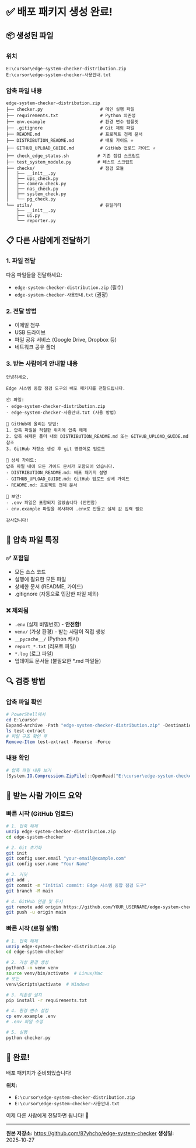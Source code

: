 # ✅ 배포 패키지 생성 완료!

## 📦 생성된 파일

### 위치
```
E:\cursor\edge-system-checker-distribution.zip
E:\cursor\edge-system-checker-사용안내.txt
```

### 압축 파일 내용
```
edge-system-checker-distribution.zip
├── checker.py                      # 메인 실행 파일
├── requirements.txt                # Python 의존성
├── env.example                     # 환경 변수 템플릿
├── .gitignore                      # Git 제외 파일
├── README.md                       # 프로젝트 전체 문서
├── DISTRIBUTION_README.md          # 배포 가이드 ⭐
├── GITHUB_UPLOAD_GUIDE.md          # GitHub 업로드 가이드 ⭐
├── check_edge_status.sh           # 기존 점검 스크립트
├── test_system_module.py          # 테스트 스크립트
├── checks/                         # 점검 모듈
│   ├── __init__.py
│   ├── ups_check.py
│   ├── camera_check.py
│   ├── nas_check.py
│   ├── system_check.py
│   └── pg_check.py
└── utils/                          # 유틸리티
    ├── __init__.py
    ├── ui.py
    └── reporter.py
```

## 📋 다른 사람에게 전달하기

### 1. 파일 전달
다음 파일들을 전달하세요:
- `edge-system-checker-distribution.zip` (필수)
- `edge-system-checker-사용안내.txt` (권장)

### 2. 전달 방법
- 이메일 첨부
- USB 드라이브
- 파일 공유 서비스 (Google Drive, Dropbox 등)
- 네트워크 공유 폴더

### 3. 받는 사람에게 안내할 내용

```
안녕하세요,

Edge 시스템 종합 점검 도구의 배포 패키지를 전달드립니다.

📦 파일:
- edge-system-checker-distribution.zip
- edge-system-checker-사용안내.txt (사용 방법)

🚀 GitHub에 올리는 방법:
1. 압축 파일을 적절한 위치에 압축 해제
2. 압축 해제된 폴더 내의 DISTRIBUTION_README.md 또는 GITHUB_UPLOAD_GUIDE.md 참조
3. GitHub 저장소 생성 후 git 명령어로 업로드

📖 상세 가이드:
압축 파일 내에 모든 가이드 문서가 포함되어 있습니다.
- DISTRIBUTION_README.md: 배포 패키지 설명
- GITHUB_UPLOAD_GUIDE.md: GitHub 업로드 상세 가이드
- README.md: 프로젝트 전체 문서

🔐 보안:
- .env 파일은 포함되지 않았습니다 (안전함)
- env.example 파일을 복사하여 .env로 만들고 실제 값 입력 필요

감사합니다!
```

## 🎯 압축 파일 특징

### ✅ 포함됨
- 모든 소스 코드
- 실행에 필요한 모든 파일
- 상세한 문서 (README, 가이드)
- .gitignore (자동으로 민감한 파일 제외)

### ❌ 제외됨
- `.env` (실제 비밀번호) - **안전함!**
- `venv/` (가상 환경) - 받는 사람이 직접 생성
- `__pycache__/` (Python 캐시)
- `report_*.txt` (리포트 파일)
- `*.log` (로그 파일)
- 업데이트 문서들 (불필요한 *.md 파일들)

## 🔍 검증 방법

### 압축 파일 확인
```powershell
# PowerShell에서
cd E:\cursor
Expand-Archive -Path "edge-system-checker-distribution.zip" -DestinationPath "test-extract" -Force
ls test-extract
# 파일 구조 확인 후
Remove-Item test-extract -Recurse -Force
```

### 내용 확인
```powershell
# 압축 파일 내용 보기
[System.IO.Compression.ZipFile]::OpenRead("E:\cursor\edge-system-checker-distribution.zip").Entries | Select-Object FullName
```

## 📖 받는 사람 가이드 요약

### 빠른 시작 (GitHub 업로드)
```bash
# 1. 압축 해제
unzip edge-system-checker-distribution.zip
cd edge-system-checker

# 2. Git 초기화
git init
git config user.email "your-email@example.com"
git config user.name "Your Name"

# 3. 커밋
git add .
git commit -m "Initial commit: Edge 시스템 종합 점검 도구"
git branch -M main

# 4. GitHub 연결 및 푸시
git remote add origin https://github.com/YOUR_USERNAME/edge-system-checker.git
git push -u origin main
```

### 빠른 시작 (로컬 실행)
```bash
# 1. 압축 해제
unzip edge-system-checker-distribution.zip
cd edge-system-checker

# 2. 가상 환경 생성
python3 -m venv venv
source venv/bin/activate  # Linux/Mac
# 또는
venv\Scripts\activate  # Windows

# 3. 의존성 설치
pip install -r requirements.txt

# 4. 환경 변수 설정
cp env.example .env
# .env 파일 수정

# 5. 실행
python checker.py
```

## 🎉 완료!

배포 패키지가 준비되었습니다!

**위치:**
- `E:\cursor\edge-system-checker-distribution.zip`
- `E:\cursor\edge-system-checker-사용안내.txt`

이제 다른 사람에게 전달하면 됩니다! 🚀

---

**원본 저장소:** https://github.com/87yhcho/edge-system-checker
**생성일:** 2025-10-27

